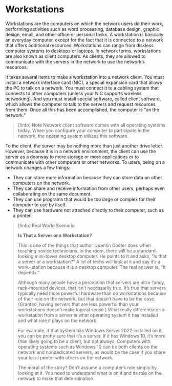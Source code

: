 
# Workstations

Workstations are the computers on which the network users do their work, performing activities such as word processing, database design, graphic design, email, and other office or personal tasks. A workstation is basically an everyday computer, except for the fact that it is connected to a network that offers additional resources. Workstations can range from diskless computer systems to desktops or laptops. In network terms, workstations are also known as client computers. As clients, they are allowed to communicate with the servers in the network to use the network’s resources.

It takes several items to make a workstation into a network client. You must install a network interface card (NIC), a special expansion card that allows the PC to talk on a network. You must connect it to a cabling system that connects to other computers (unless your NIC supports wireless networking). And you must install special software, called client software, which allows the computer to talk to the servers and request resources from them. Once all this has been accomplished, the computer is “on the network.”

> [!info] Note
> Network client software comes with all operating systems today. When you configure your computer to participate in the network, the operating system utilizes this software.

To the client, the server may be nothing more than just another drive letter. However, because it is in a network environment, the client can use the server as a doorway to more storage or more applications or to communicate with other computers or other networks. To users, being on a network changes a few things: 

- They can store more information because they can store data on other computers on the network. 
- They can share and receive information from other users, perhaps even collaborating on the same document.
- They can use programs that would be too large or complex for their computer to use by itself.
- They can use hardware not attached directly to their computer, such as a printer.

> [!info] Real World Scenario
> >
> 
> **Is That a Server or a Workstation?**
> >
> 
> This is one of the things that author Quentin Docter does when teaching novice technicians. In the room, there will be a standard- looking mini-tower desktop computer. He points to it and asks, “Is that a server or a workstation?” A lot of techs will look at it and say it’s a work- station because it is a desktop computer. The real answer is, “It depends.”
> >
> 
> Although many people have a perception that servers are ultra-fancy, rack-mounted devices, that isn’t necessarily true. It’s true that servers typically need more powerful hardware than do workstations because of their role on the network, but that doesn’t have to be the case. (Granted, having servers that are less powerful than your workstations doesn’t make logical sense.) What really differentiates a workstation from a server is what operating system it has installed and what role it plays on the network. 
> >
> 
> For example, if that system has Windows Server 2022 installed on it, you can be pretty sure that it’s a server. If it has Windows 10, it’s more than likely going to be a client, but not always. Computers with operating systems such as Windows 10 can be both clients on the network and nondedicated servers, as would be the case if you share your local printer with others on the network.
> >
>
> The moral of the story? Don’t assume a computer’s role simply by looking at it. You need to understand what is on it and its role on the network to make that determination.



